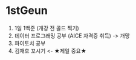 # 1stGeun
1. 1일 1백준 (개강 전 골드 찍기)
2. 데이터 프로그래밍 공부 (AICE 자격증 취득) -> 개망
3. 파이토치 공부
4. 김재호 꼬시기 <- ★제일 중요★
